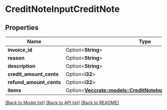# CreditNoteInputCreditNote

## Properties

Name | Type | Description | Notes
------------ | ------------- | ------------- | -------------
**invoice_id** | Option<**String**> |  | [optional]
**reason** | Option<**String**> | Reason | [optional]
**description** | Option<**String**> |  | [optional]
**credit_amount_cents** | Option<**i32**> |  | [optional]
**refund_amount_cents** | Option<**i32**> |  | [optional]
**items** | Option<[**Vec<crate::models::CreditNoteInputCreditNoteItemsInner>**](CreditNoteInput_credit_note_items_inner.md)> |  | [optional]

[[Back to Model list]](../README.md#documentation-for-models) [[Back to API list]](../README.md#documentation-for-api-endpoints) [[Back to README]](../README.md)



